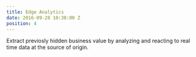 ```yaml
---
title: Edge Analytics
date: 2016-09-28 10:38:00 Z
position: 4
---
```


Extract previosly hidden business value by analyzing and reacting to real time data at the source of origin.